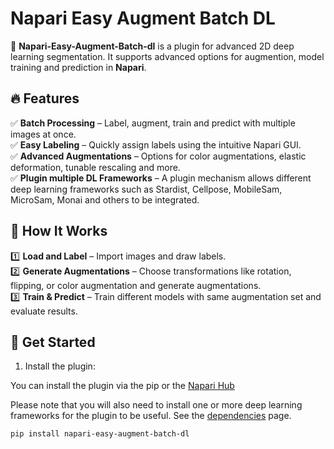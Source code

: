 # Napari Easy Augment Batch DL

🚀 **Napari-Easy-Augment-Batch-dl** is a plugin for advanced 2D deep learning segmentation.  It supports advanced options for augmention, model training and prediction in **Napari**.  

## 🔥 Features  
✅ **Batch Processing** – Label, augment, train and predict with multiple images at once.  
✅ **Easy Labeling** – Quickly assign labels using the intuitive Napari GUI.  
✅ **Advanced Augmentations** – Options for color augmentations, elastic deformation, tunable rescaling and more.  
✅ **Plugin multiple DL Frameworks** –  A plugin mechanism allows different deep learning frameworks such as Stardist, Cellpose, MobileSam, MicroSam, Monai and others to be integrated.  

## 📖 How It Works  
1️⃣ **Load and Label** – Import images and draw labels.  
2️⃣ **Generate Augmentations** – Choose transformations like rotation, flipping, or color augmentation and generate augmentations.  
3️⃣ **Train & Predict** – Train different models with same augmentation set and evaluate results.  

## 🚀 Get Started  
1. Install the plugin:  

You can install the plugin via the pip or the [Napari Hub](https://www.napari-hub.org/plugins/napari-easy-augment-batch-dl)

Please note that you will also need to install one or more deep learning frameworks for the plugin to be useful.  See the [dependencies](https://true-north-intelligent-algorithms.github.io/napari-easy-augment-batch-dl/dependencies/) page. 

   ```sh  
   pip install napari-easy-augment-batch-dl
   ```
